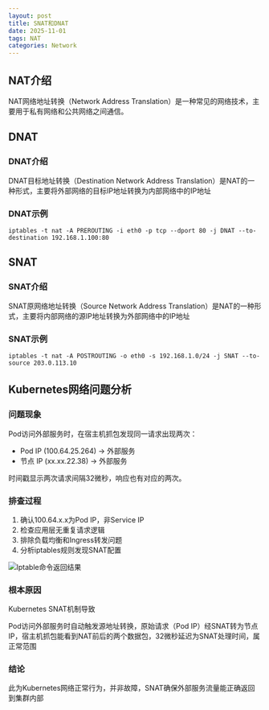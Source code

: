 ```yaml
---
layout: post
title: SNAT和DNAT
date: 2025-11-01
tags: NAT
categories: Network
---
```


## NAT介绍

NAT网络地址转换（Network Address Translation）是一种常见的网络技术，主要用于私有网络和公共网络之间通信。

## DNAT

### DNAT介绍

DNAT目标地址转换（Destination Network Address Translation）是NAT的一种形式，主要将外部网络的目标IP地址转换为内部网络中的IP地址

### DNAT示例

```shell
iptables -t nat -A PREROUTING -i eth0 -p tcp --dport 80 -j DNAT --to-destination 192.168.1.100:80
```

## SNAT

### SNAT介绍

SNAT原网络地址转换（Source Network Address Translation）是NAT的一种形式，主要将内部网络的源IP地址转换为外部网络中的IP地址

### SNAT示例

```shell
iptables -t nat -A POSTROUTING -o eth0 -s 192.168.1.0/24 -j SNAT --to-source 203.0.113.10
```

## Kubernetes网络问题分析

### 问题现象

Pod访问外部服务时，在宿主机抓包发现同一请求出现两次：

- Pod IP (100.64.25.264) → 外部服务
- 节点 IP (xx.xx.22.38) → 外部服务

时间戳显示两次请求间隔32微秒，响应也有对应的两次。

### 排查过程

1. 确认100.64.x.x为Pod IP，非Service IP
2. 检查应用层无重复请求逻辑
3. 排除负载均衡和Ingress转发问题
4. 分析iptables规则发现SNAT配置

![Iptable命令返回结果](/assets/img/post_img/2025-11-01-SNAT和DNAT/1.png)

### 根本原因

Kubernetes SNAT机制导致

Pod访问外部服务时自动触发源地址转换，原始请求（Pod IP）经SNAT转为节点IP，宿主机抓包能看到NAT前后的两个数据包，32微秒延迟为SNAT处理时间，属正常范围

### 结论

此为Kubernetes网络正常行为，并非故障，SNAT确保外部服务流量能正确返回到集群内部
